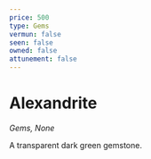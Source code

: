 ```yaml
---
price: 500
type: Gems
vermun: false
seen: false
owned: false
attunement: false
---
```

# Alexandrite

*Gems, None*

A transparent dark green gemstone.